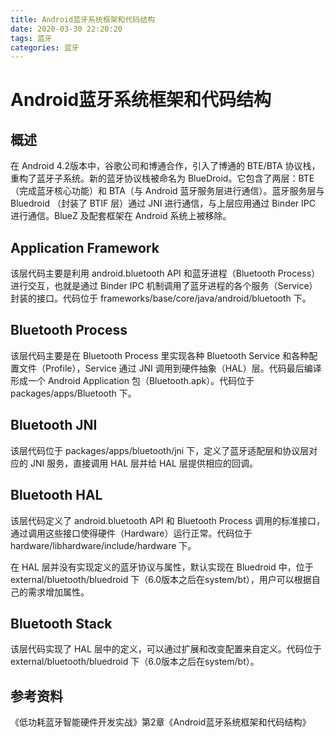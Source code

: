 ```yaml
---
title: Android蓝牙系统框架和代码结构
date: 2020-03-30 22:20:20
tags: 蓝牙
categories: 蓝牙
---
```


# Android蓝牙系统框架和代码结构

## 概述

在 Android 4.2版本中，谷歌公司和博通合作，引入了博通的 BTE/BTA 协议栈，重构了蓝牙子系统。新的蓝牙协议栈被命名为 BlueDroid。它包含了两层：BTE（完成蓝牙核心功能）和 BTA（与 Android 蓝牙服务层进行通信）。蓝牙服务层与 Bluedroid （封装了 BTIF 层）通过 JNI 进行通信，与上层应用通过 Binder IPC 进行通信。BlueZ 及配套框架在 Android 系统上被移除。

## Application Framework

该层代码主要是利用 android.bluetooth API 和蓝牙进程（Bluetooth Process）进行交互，也就是通过 Binder IPC 机制调用了蓝牙进程的各个服务（Service）封装的接口。代码位于 frameworks/base/core/java/android/bluetooth 下。

## Bluetooth Process

该层代码主要是在 Bluetooth Process 里实现各种 Bluetooth Service 和各种配置文件（Profile），Service 通过 JNI 调用到硬件抽象（HAL）层。代码最后编译形成一个 Android Application 包（Bluetooth.apk）。代码位于 packages/apps/Bluetooth 下。

## Bluetooth JNI

该层代码位于 packages/apps/bluetooth/jni 下，定义了蓝牙适配层和协议层对应的 JNI 服务，直接调用 HAL 层并给 HAL 层提供相应的回调。

## Bluetooth HAL

该层代码定义了 android.bluetooth API 和 Bluetooth Process 调用的标准接口，通过调用这些接口使得硬件（Hardware）运行正常。代码位于 hardware/libhardware/include/hardware 下。

在 HAL 层并没有实现定义的蓝牙协议与属性，默认实现在 Bluedroid 中，位于 external/bluetooth/bluedroid 下（6.0版本之后在system/bt），用户可以根据自己的需求增加属性。

## Bluetooth Stack

该层代码实现了 HAL 层中的定义，可以通过扩展和改变配置来自定义。代码位于 external/bluetooth/bluedroid 下（6.0版本之后在system/bt）。

## 参考资料

《低功耗蓝牙智能硬件开发实战》第2章《Android蓝牙系统框架和代码结构》
